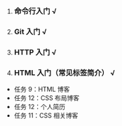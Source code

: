 1. ### 命令行入门 √

2. ### Git 入门 √

3. ### HTTP 入门 √

4. ### HTML 入门（常见标签简介） √





- 任务 9：HTML 博客
- 任务 12：CSS 布局博客
- 任务 12：个人简历
- 任务 11：CSS 相关博客





